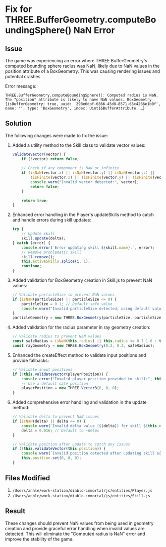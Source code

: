# Fix for THREE.BufferGeometry.computeBoundingSphere() NaN Error

## Issue
The game was experiencing an error where THREE.BufferGeometry's computed bounding sphere radius was NaN, likely due to NaN values in the position attribute of a BoxGeometry. This was causing rendering issues and potential crashes.

Error message:
```
THREE.BufferGeometry.computeBoundingSphere(): Computed radius is NaN. The "position" attribute is likely to have NaN values. BoxGeometry {isBufferGeometry: true, uuid: '298e6dbf-6866-45d8-8571-65c4266e1b0f', name: '', type: 'BoxGeometry', index: Uint16BufferAttribute, …}
```

## Solution
The following changes were made to fix the issue:

1. Added a utility method to the Skill class to validate vector values:
   ```javascript
   validateVector(vector) {
       if (!vector) return false;
       
       // Check if any component is NaN or infinite
       if (isNaN(vector.x) || isNaN(vector.y) || isNaN(vector.z) ||
           !isFinite(vector.x) || !isFinite(vector.y) || !isFinite(vector.z)) {
           console.warn("Invalid vector detected:", vector);
           return false;
       }
       
       return true;
   }
   ```

2. Enhanced error handling in the Player's updateSkills method to catch and handle errors during skill updates:
   ```javascript
   try {
       // Update skill
       skill.update(delta);
   } catch (error) {
       console.error(`Error updating skill ${skill.name}:`, error);
       // Remove problematic skill
       skill.remove();
       this.activeSkills.splice(i, 1);
       continue;
   }
   ```

3. Added validation for BoxGeometry creation in Skill.js to prevent NaN values:
   ```javascript
   // Validate particleSize to prevent NaN values
   if (isNaN(particleSize) || particleSize <= 0) {
       particleSize = 0.1; // Default safe value
       console.warn("Invalid particleSize detected, using default value");
   }
   particleGeometry = new THREE.BoxGeometry(particleSize, particleSize, particleSize);
   ```

4. Added validation for the radius parameter in ray geometry creation:
   ```javascript
   // Validate radius to prevent NaN values
   const safeRadius = isNaN(this.radius) || this.radius <= 0 ? 1.0 : this.radius;
   const rayGeometry = new THREE.BoxGeometry(0.2, 0.2, safeRadius);
   ```

5. Enhanced the createEffect method to validate input positions and provide fallbacks:
   ```javascript
   // Validate input positions
   if (!this.validateVector(playerPosition)) {
       console.error("Invalid player position provided to skill:", this.name);
       // Use a default safe position
       playerPosition = new THREE.Vector3(0, 0, 0);
   }
   ```

6. Added comprehensive error handling and validation in the update method:
   ```javascript
   // Validate delta to prevent NaN issues
   if (isNaN(delta) || delta <= 0) {
       console.warn(`Invalid delta value (${delta}) for skill ${this.name}, using default`);
       delta = 0.016; // Default to ~60fps
   }
   
   // Validate position after update to catch any issues
   if (!this.validateVector(this.position)) {
       console.warn(`Invalid position detected after updating skill ${this.name}, resetting`);
       this.position.set(0, 0, 0);
   }
   ```

## Files Modified
1. `/Users/anhle/work-station/diablo-immortal/js/entities/Player.js`
2. `/Users/anhle/work-station/diablo-immortal/js/entities/Skill.js`

## Result
These changes should prevent NaN values from being used in geometry creation and provide graceful error handling when invalid values are detected. This will eliminate the "Computed radius is NaN" error and improve the stability of the game.